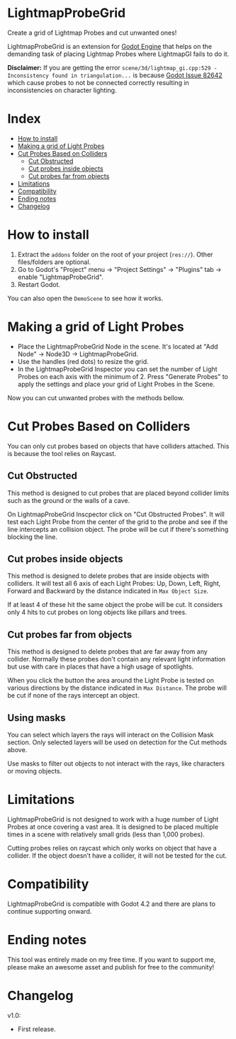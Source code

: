 # LightmapProbeGrid
Create a grid of Lightmap Probes and cut unwanted ones!

LightmapProbeGrid is an extension for [Godot Engine](https://godotengine.org/) that helps on the demanding task of placing Lightmap Probes where LightmapGI fails to do it.

**Disclaimer:** If you are getting the error `scene/3d/lightmap_gi.cpp:529 - Inconsistency found in triangulation...` is because [Godot Issue 82642](https://github.com/godotengine/godot/issues/82642) which cause probes to not be connected correctly resulting in inconsistencies on character lighting.

# Index
 * [How to install](#how-to-install)
 * [Making a grid of Light Probes](#making-a-grid-of-light-probes)
 * [Cut Probes Based on Colliders](#cut-probes-based-on-colliders)
   * [Cut Obstructed](#cut-obstructed)
   * [Cut probes inside objects](#cut-probes-inside-objects)
   * [Cut probes far from objects](#cut-probes-far-from-objects)
 * [Limitations](#limitations)
 * [Compatibility](#compatibility)
 * [Ending notes](#ending-notes)
 * [Changelog](#changelog)

# How to install
1) Extract the `addons` folder on the root of your project (`res://`). Other files/folders are optional.
2) Go to Godot's "Project" menu -> "Project Settings" -> "Plugins" tab -> enable "LightmapProbeGrid".
3) Restart Godot.

You can also open the `DemoScene` to see how it works.

# Making a grid of Light Probes
- Place the LightmapProbeGrid Node in the scene. It's located at "Add Node" -> Node3D -> LightmapProbeGrid.
- Use the handles (red dots) to resize the grid.
- In the LightmapProbeGrid Inspector you can set the number of Light Probes on each axis with the minimum of 2. Press "Generate Probes" to apply the settings and place your grid of Light Probes in the Scene.

Now you can cut unwanted probes with the methods bellow.

# Cut Probes Based on Colliders
You can only cut probes based on objects that have colliders attached. This is because the tool relies on Raycast.

## Cut Obstructed
This method is designed to cut probes that are placed beyond collider limits such as the ground or the walls of a cave. 

On LightmapProbeGrid Inscpector click on "Cut Obstructed Probes". It will test each Light Probe from the center of the grid to the probe and see if the line intercepts an collision object. The probe will be cut if there's something blocking the line.

## Cut probes inside objects
This method is designed to delete probes that are inside objects with colliders. It will test all 6 axis of each Light Probes: Up, Down, Left, Right, Forward and Backward by the distance indicated in `Max Object Size`. 

If at least 4 of these hit the same object the probe will be cut. It considers only 4 hits to cut probes on long objects like pillars and trees.

## Cut probes far from objects
This method is designed to delete probes that are far away from any collider. Normally these probes don't contain any relevant light information but use with care in places that have a high usage of spotlights.

When you click the button the area around the Light Probe is tested on various directions by the distance indicated in `Max Distance`. The probe will be cut if none of the rays intercept an object.

## Using masks
You can select which layers the rays will interact on the Collision Mask section. Only selected layers will be used on detection for the Cut methods above.

Use masks to filter out objects to not interact with the rays, like characters or moving objects.

# Limitations
LightmapProbeGrid is not designed to work with a huge number of Light Probes at once covering a vast area. It is designed to be placed multiple times in a scene with relatively small grids (less than 1,000 probes).

Cutting probes relies on raycast which only works on object that have a collider. If the object doesn’t have a collider, it will not be tested for the cut.

# Compatibility
LightmapProbeGrid is compatible with Godot 4.2 and there are plans to continue supporting onward.

# Ending notes
This tool was entirely made on my free time. If you want to support me, please make an awesome asset and publish for free to the community!

# Changelog
v1.0:
- First release.
